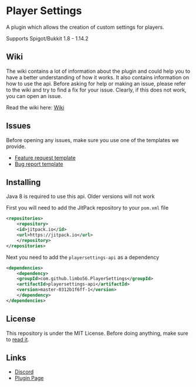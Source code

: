 # Player Settings
A plugin which allows the creation of custom 
settings for players.

Supports Spigot/Bukkit 1.8 - 1.14.2

## Wiki
The wiki contains a lot of information about the plugin
and could help you to have a better understanding of how it works. 
It also contains information on how to use the api.
Before asking for help or making an issue, please refer to the wiki
and try to find a fix for your issue.
Clearly, if this does not work, you can open an issue.

Read the wiki here: [Wiki](https://github.com/limbo56/PlayerSettings/wiki)

## Issues
Before opening any issues, make sure you use one of
the templates we provide.

* [Feature request template](https://github.com/limbo56/PlayerSettings/blob/master/.github/ISSUE_TEMPLATE/feature_request.md)
* [Bug report template](https://github.com/limbo56/PlayerSettings/blob/master/.github/ISSUE_TEMPLATE/bug_report.md)

## Installing
Java 8 is required to use this api. Older versions will not work  

First you will need to add the JitPack repository to your `pom.xml` file  
```xml
<repositories>
    <repository>
    <id>jitpack.io</id>
    <url>https://jitpack.io</url>
    </repository>
</repositories>
```
Next you need to add the `playersettings-api` as a dependency
```xml
<dependencies>
    <dependency>
    <groupId>com.github.limbo56.PlayerSettings</groupId>
    <artifactId>playersettings-api</artifactId>
    <version>master-0312b1f6ff-1</version>
    </dependency>
</dependencies>
```

## License
This repository is under the MIT License.
Before doing anything, make sure to [read it](https://github.com/limbo56/PlayerSettings/blob/master/LICENSE).

## Links
* [Discord](https://discord.gg/6gkkJ6y​)
* [Plugin Page](https://www.spigotmc.org/resources/player-settings.14622/)